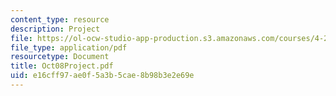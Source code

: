 ```yaml
---
content_type: resource
description: Project
file: https://ol-ocw-studio-app-production.s3.amazonaws.com/courses/4-285-research-topics-in-architecture-citizen-centered-design-of-open-governance-systems-fall-2002/e16cff97ae0f5a3b5cae8b98b3e2e69e_Oct08Project.pdf
file_type: application/pdf
resourcetype: Document
title: Oct08Project.pdf
uid: e16cff97-ae0f-5a3b-5cae-8b98b3e2e69e
---
```

